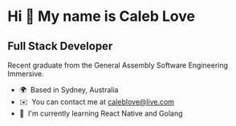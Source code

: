 Hi 👋 My name is Caleb Love
==============================

Full Stack Developer
------------------------

Recent graduate from the General Assembly Software Engineering Immersive.


* 🌍  Based in Sydney, Australia
* ✉️  You can contact me at [caleblove@live.com](mailto:caleblove@live.com)
* 🧠  I'm currently learning React Native and Golang
